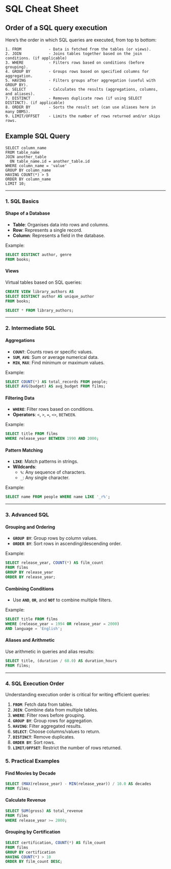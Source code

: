 # SQL Cheat Sheet

## Order of a SQL query execution

Here’s the order in which SQL queries are executed, from top to bottom:

```
1. FROM            - Data is fetched from the tables (or views).
2. JOIN            - Joins tables together based on the join conditions. (if applicable)
3. WHERE           - Filters rows based on conditions (before grouping).
4. GROUP BY        - Groups rows based on specified columns for aggregation.
5. HAVING          - Filters groups after aggregation (useful with GROUP BY).
6. SELECT          - Calculates the results (aggregations, columns, and aliases).
7. DISTINCT        - Removes duplicate rows (if using SELECT DISTINCT). (if applicable)
8. ORDER BY        - Sorts the result set (can use aliases here in many DBMS).
9. LIMIT/OFFSET    - Limits the number of rows returned and/or skips rows.
```

## Example SQL Query

```
SELECT column_name
FROM table_name
JOIN another_table
  ON table_name.id = another_table.id
WHERE column_name = 'value'
GROUP BY column_name
HAVING COUNT(*) > 5
ORDER BY column_name
LIMIT 10;
```

---

### 1. SQL Basics

#### Shape of a Database
- **Table**: Organises data into rows and columns.
- **Row**: Represents a single record.
- **Column**: Represents a field in the database.

Example:
```sql
SELECT DISTINCT author, genre
FROM books;
```

#### Views
Virtual tables based on SQL queries:
```sql
CREATE VIEW library_authors AS
SELECT DISTINCT author AS unique_author
FROM books;

SELECT * FROM library_authors;
```

---

### 2. Intermediate SQL

#### Aggregations
- **`COUNT`**: Counts rows or specific values.
- **`SUM`**, **`AVG`**: Sum or average numerical data.
- **`MIN`**, **`MAX`**: Find minimum or maximum values.

Example:
```sql
SELECT COUNT(*) AS total_records FROM people;
SELECT AVG(budget) AS avg_budget FROM films;
```


#### Filtering Data
- **`WHERE`**: Filter rows based on conditions.
- **Operators**: `<`, `>`, `=`, `<>`, `BETWEEN`.

Example:
```sql
SELECT title FROM films
WHERE release_year BETWEEN 1990 AND 2000;
```

#### Pattern Matching
- **`LIKE`**: Match patterns in strings.
- **Wildcards**:
  - `%`: Any sequence of characters.
  - `_`: Any single character.

Example:
```sql
SELECT name FROM people WHERE name LIKE '_r%';
```

---

### 3. Advanced SQL

#### Grouping and Ordering
- **`GROUP BY`**: Group rows by column values.
- **`ORDER BY`**: Sort rows in ascending/descending order.


Example:
```sql
SELECT release_year, COUNT(*) AS film_count
FROM films
GROUP BY release_year
ORDER BY release_year;
```


#### Combining Conditions
- Use **`AND`**, **`OR`**, and **`NOT`** to combine multiple filters.

Example:
```sql
SELECT title FROM films
WHERE (release_year = 1994 OR release_year = 2000)
AND language = 'English';
```

#### Aliases and Arithmetic
Use arithmetic in queries and alias results:
```sql
SELECT title, (duration / 60.0) AS duration_hours
FROM films;
```

---

### 4. SQL Execution Order
Understanding execution order is critical for writing efficient queries:
1. **`FROM`**: Fetch data from tables.
2. **`JOIN`**: Combine data from multiple tables.
3. **`WHERE`**: Filter rows before grouping.
4. **`GROUP BY`**: Group rows for aggregation.
5. **`HAVING`**: Filter aggregated results.
6. **`SELECT`**: Choose columns/values to return.
7. **`DISTINCT`**: Remove duplicates.
8. **`ORDER BY`**: Sort rows.
9. **`LIMIT/OFFSET`**: Restrict the number of rows returned.


### 5. Practical Examples

#### Find Movies by Decade
```sql
SELECT (MAX(release_year) - MIN(release_year)) / 10.0 AS decades
FROM films;
```

#### Calculate Revenue
```sql
SELECT SUM(gross) AS total_revenue
FROM films
WHERE release_year >= 2000;
```

#### Grouping by Certification
```sql
SELECT certification, COUNT(*) AS film_count
FROM films
GROUP BY certification
HAVING COUNT(*) > 10
ORDER BY film_count DESC;
```
